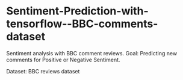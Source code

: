 # Sentiment-Prediction-with-tensorflow--BBC-comments-dataset
Sentiment analysis with BBC comment reviews. 
Goal:
Predicting new comments for Positive or Negative Sentiment.

Dataset:
BBC reviews dataset
